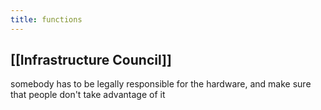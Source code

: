 ```yaml
---
title: functions
---
```


## [[Infrastructure Council]]
somebody has to be legally responsible for the hardware, and make sure that people don't take advantage of it
##
